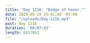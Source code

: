 ```yaml
---
title: 'Day 1216: "Badge of honor."'
date: 2020-05-19 15:41:00 -07:00
file: "/uploads/Day-1216.mp3"
post: Day 1216
duration: '00:07:43'
length: 6617862
---
```


